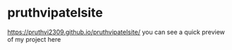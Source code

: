 # pruthvipatelsite

https://pruthvi2309.github.io/pruthvipatelsite/ you can see a quick preview of my project here
